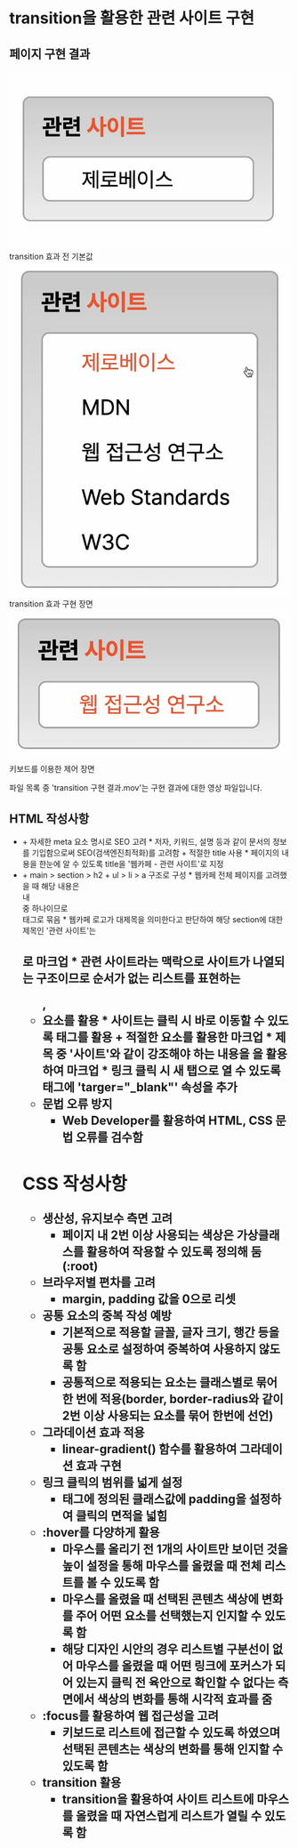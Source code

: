 # transition을 활용한 관련 사이트 구현

## 페이지 구현 결과
  ![transition 효과 전](image-1.png)
  transition 효과 전 기본값
  ![trnasition 효과 진행](image.png)
  transition 효과 구현 장면
  ![키보드로 제어](image-2.png)
  키보드를 이용한 제어 장면


  파일 목록 중 'transition 구현 결과.mov'는 구현 결과에 대한 영상 파일입니다.

## HTML 작성사항
- <head>
  + 자세한 meta 요소 명시로 SEO 고려
    * 저자, 키워드, 설명 등과 같이 문서의 정보를 기입함으로써 SEO(검색엔진최적화)를 고려함
  + 적절한 title 사용
    * 페이지의 내용을 한눈에 알 수 있도록 title을 '웹카페 - 관련 사이트'로 지정
- <body>
  + main > section > h2 + ul > li > a 구조로 구성
    * 웹카페 전체 페이지를 고려했을 때 해당 내용은 <main> 내 <section> 중 하나이므로 <section> 태그로 묶음
    * 웹카페 로고가 대제목을 의미한다고 판단하여 해당 section에 대한 제목인 '관련 사이트'는 <h2>로 마크업
    * 관련 사이트라는 맥락으로 사이트가 나열되는 구조이므로 순서가 없는 리스트를 표현하는 <ul>, <li> 요소를 활용
    * 사이트는 클릭 시 바로 이동할 수 있도록 <a> 태그를 활용
  + 적절한 요소를 활용한 마크업
    * 제목 중 '사이트'와 같이 강조해야 하는 내용을 <strong>을 활용하여 마크업
    * 링크 클릭 시 새 탭으로 열 수 있도록 <a> 태그에 'targer="_blank"' 속성을 추가
- 문법 오류 방지
  * Web Developer를 활용하여 HTML, CSS 문법 오류를 검수함


## CSS 작성사항
- 생산성, 유지보수 측면 고려
  * 페이지 내 2번 이상 사용되는 색상은 가상클래스를 활용하여 작용할 수 있도록 정의해 둠(:root)
- 브라우저별 편차를 고려
  * margin, padding 값을 0으로 리셋
- 공통 요소의 중복 작성 예방
  * 기본적으로 적용할 글꼴, 글자 크기, 행간 등을 공통 요소로 설정하여 중복하여 사용하지 않도록 함 
  * 공통적으로 적용되는 요소는 클래스별로 묶어 한 번에 적용(border, border-radius와 같이 2번 이상 사용되는 요소를 묶어 한번에 선언)  
- 그라데이션 효과 적용
  * linear-gradient() 함수를 활용하여 그라데이션 효과 구현
- 링크 클릭의 범위를 넓게 설정
  * <a> 태그에 정의된 클래스값에 padding을 설정하여 클릭의 면적을 넓힘
- :hover를 다양하게 활용
  * 마우스를 올리기 전 1개의 사이트만 보이던 것을 높이 설정을 통해 마우스를 올렸을 때 전체 리스트를 볼 수 있도록 함
  * 마우스를 올렸을 때 선택된 콘텐츠 색상에 변화를 주어 어떤 요소를 선택했는지 인지할 수 있도록 함
  * 해당 디자인 시안의 경우 리스트별 구분선이 없어 마우스를 올렸을 때 어떤 링크에 포커스가 되어 있는지 클릭 전 육안으로 확인할 수 없다는 측면에서 색상의 변화를 통해 시각적 효과를 줌
- :focus를 활용하여 웹 접근성을 고려
  * 키보드로 리스트에 접근할 수 있도록 하였으며 선택된 콘텐츠는 색상의 변화를 통해 인지할 수 있도록 함
- transition 활용
  * transition을 활용하여 사이트 리스트에 마우스를 올렸을 때 자연스럽게 리스트가 열릴 수 있도록 함